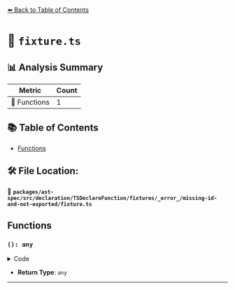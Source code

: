[⬅️ Back to Table of Contents](../../../../../../../../index.md)

# 📄 `fixture.ts`

## 📊 Analysis Summary

| Metric | Count |
|--------|-------|
| 🔧 Functions | 1 |

## 📚 Table of Contents

- [Functions](#functions)

## 🛠️ File Location:
📂 **`packages/ast-spec/src/declaration/TSDeclareFunction/fixtures/_error_/missing-id-and-not-exported/fixture.ts`**

## Functions

### `(): any`

<details><summary>Code</summary>

```ts
declare function ();
```
</details>

- **Return Type**: `any`

---